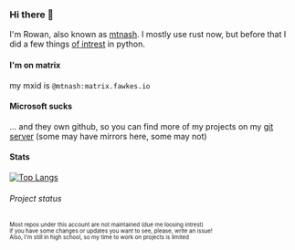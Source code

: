 ### Hi there 👋

I'm Rowan, also known as [mtnash](https://en.wikipedia.org/wiki/Mountain-ash). I mostly use rust now, but before that I did a few things [of intrest](https://git.fawkes.io/mtnash/ash-home-assistant) in python.

#### I'm on matrix
my mxid is `@mtnash:matrix.fawkes.io`

#### Microsoft sucks
... and they own github, so you can find more of my projects on my [git server](https://git.fawkes.io/mtnash) (some may have mirrors here, some may not)

#### Stats
[![Top Langs](https://github-readme-stats.vercel.app/api/top-langs/?username=rowan-sl&layout=compact)](https://github.com/anuraghazra/github-readme-stats)

###### Project status
<sup><sub>Most repos under this account are not maintained (due me loosing intrest)<br>if you have some changes or updates you want to see, please, write an issue!<br>Also, I'm still in high school, so my time to work on projects is limited</sub></sup>
